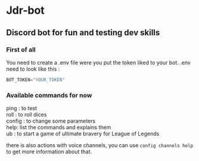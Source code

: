 # Jdr-bot

## Discord bot for fun and testing dev skills

### First of all
You need to create a .env file were you put the token liked to your bot.
.env need to look like this :

```js
BOT_TOKEN="YOUR_TOKEN"
```

### Available commands for now
ping : to test\
roll : to roll dices\
config : to change some parameters\
help: list the commands and explains them\
ub : to start a game of ultimate bravery for League of Legends

there is also actions with voice channels, you can use ```config channels help``` to get more information about that.


